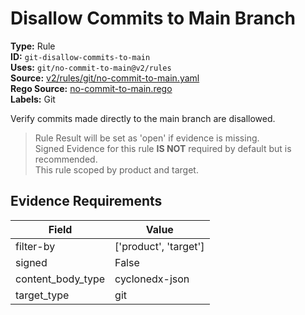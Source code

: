 # Disallow Commits to Main Branch  
**Type:** Rule  
**ID:** `git-disallow-commits-to-main`  
**Uses:** `git/no-commit-to-main@v2/rules`  
**Source:** [v2/rules/git/no-commit-to-main.yaml](https://github.com/scribe-public/sample-policies/v2/rules/git/no-commit-to-main.yaml)  
**Rego Source:** [no-commit-to-main.rego](https://github.com/scribe-public/sample-policies/v2/rules/git/no-commit-to-main.rego)  
**Labels:** Git  

Verify commits made directly to the main branch are disallowed.

> Rule Result will be set as 'open' if evidence is missing.  
> Signed Evidence for this rule **IS NOT** required by default but is recommended.  
> This rule scoped by product and target.  

## Evidence Requirements  
| Field | Value |
|-------|-------|
| filter-by | ['product', 'target'] |
| signed | False |
| content_body_type | cyclonedx-json |
| target_type | git |

